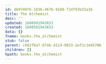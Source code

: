 ```yaml
---
id: db9749f6-1836-4676-9188-f24f93b32a16
title: The Alchemist
desc: ''
updated: 1600501943653
created: 1600501943653
data: {}
fname: books.the_alchemist
stub: false
parent: c992f0a7-674b-4114-9033-2ef3c1d45706
children: []
hpath: books.the_alchemist
---
```

## 
